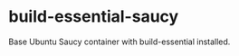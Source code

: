 build-essential-saucy
=====================

Base Ubuntu Saucy container with build-essential installed.
